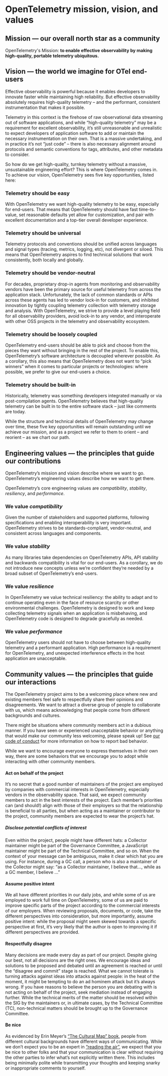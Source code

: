 <!--- Hugo front matter used to generate the website version of this page:
linkTitle: Mission, vision, and values
aliases: [/mission]
github_repo: &repo https://github.com/open-telemetry/community
github_subdir: ''
path_base_for_github_subdir:
  from: content/en/community/mission\.md
  to: mission-vision-values.md
github_project_repo: *repo
weight: -10
--->

# OpenTelemetry mission, vision, and values

## Mission &mdash; our overall north star as a community

OpenTelemetry's Mission: **to enable effective observability by making
high-quality, portable telemetry ubiquitous.**

## Vision &mdash; the world we imagine for OTel end-users

Effective observability is powerful because it enables developers to innovate
faster while maintaining high reliability. But effective observability
absolutely requires high-quality telemetry – and the performant, consistent
instrumentation that makes it possible.

Telemetry in this context is the firehose of raw observational data streaming
out of software applications, and while “high-quality telemetry” may be a
requirement for excellent observability, it’s still unreasonable and unrealistic
to expect developers of application software to add or maintain the necessary
instrumentation on their own. That is a massive undertaking, and in practice
it’s not “just code” – there is also necessary alignment around protocols and
semantic conventions for tags, attributes, and other metadata to consider.

So how do we get high-quality, turnkey telemetry without a massive,
unsustainable engineering effort? This is where OpenTelemetry comes in. To
achieve our vision, OpenTelemetry sees five key opportunities, listed here:

### Telemetry should be easy

With OpenTelemetry we want high-quality telemetry to be easy, especially for
end-users. That means that OpenTelemetry should have fast time-to-value, set
reasonable defaults yet allow for customization, and pair with excellent
documentation and a top-tier overall developer experience.

### Telemetry should be universal

Telemetry protocols and conventions should be unified across languages and
signal types (tracing, metrics, logging, etc), not divergent or siloed. This
means that OpenTelemetry aspires to find technical solutions that work
consistently, both locally and globally.

### Telemetry should be vendor-neutral

For decades, proprietary drop-in agents from monitoring and observability
vendors have been the primary source for useful telemetry from across the
application stack. Unfortunately, the lack of common standards or APIs across
these agents has led to vendor lock-in for customers, and inhibited innovation
by tightly coupling telemetry collection with telemetry storage and analysis.
With OpenTelemetry, we strive to provide a level playing field for all
observability providers, avoid lock-in to any vendor, and interoperate with
other OSS projects in the telemetry and observability ecosystem.

### Telemetry should be loosely coupled

OpenTelemetry end-users should be able to pick and choose from the pieces they
want without bringing in the rest of the project. To enable this,
OpenTelemetry’s software architecture is decoupled wherever possible. As a
corollary, this also means that OpenTelemetry does not want to “pick winners”
when it comes to particular projects or technologies: where possible, we prefer
to give our end-users a choice.

### Telemetry should be built-in

Historically, telemetry was something developers integrated manually or via
post-compilation agents. OpenTelemetry believes that high-quality telemetry can
be built in to the entire software stack – just like comments are today.

While the structure and technical details of OpenTelemetry may change over time,
these five key opportunities will remain outstanding until we achieve our
mission, and as a project we refer to them to orient – and reorient – as we
chart our path.

## Engineering values &mdash; the principles that guide our contributions

OpenTelemetry’s mission and vision describe where we want to go. OpenTelemetry’s
engineering values describe how we want to get there.

OpenTelemetry’s core engineering values are _compatibility_, _stability_,
_resiliency_, and _performance_.

### We value _compatibility_

Given the number of stakeholders and supported platforms, following
specifications and enabling interoperability is very important. OpenTelemetry
strives to be standards-compliant, vendor-neutral, and consistent across
languages and components.

### We value _stability_

As many libraries take dependencies on OpenTelemetry APIs, API stability and
backwards compatibility is vital for our end-users. As a corollary, we do not
introduce new concepts unless we’re confident they’re needed by a broad subset
of OpenTelemetry’s end-users.

### We value _resilience_

In OpenTelemetry we value technical resiliency: the ability to adapt and to
continue operating even in the face of resource scarcity or other environmental
challenges. OpenTelemetry is designed to work and keep collecting telemetry
signals when an application is misbehaving, and OpenTelemetry code is designed
to degrade gracefully as needed.

### We value _performance_

OpenTelemetry users should not have to choose between high-quality telemetry and
a performant application. High performance is a requirement for OpenTelemetry,
and unexpected interference effects in the host application are unacceptable.

## Community values &mdash; the principles that guide our interactions

The OpenTelemetry project aims to be a welcoming place where new and existing
members feel safe to respectfully share their opinions and disagreements. We
want to attract a diverse group of people to collaborate with us, which means
acknowledging that people come from different backgrounds and cultures. 

There might be situations where community members act in a dubious manner. If
you have seen or experienced unacceptable behavior or anything that would make
our community less welcoming, please speak up! See [our code of
conduct](./code-of-conduct.md) for more information on how to report bad behavior.

While we want to encourage everyone to express themselves in their own way,
there are some behaviors that we encourage you to adopt while interacting with
other community members.

#### Act on behalf of the project

It’s no secret that a good number of maintainers of the project are employed by
companies with commercial interests in OpenTelemetry, especially vendors in the
observability space. That said, we expect community members to act in the best
interests of the project. Each member’s priorities can (and should!) align with
those of their employers so that the relationship is beneficial to all parties,
but when acting as a maintainer or contributor to the project, community members
are expected to wear the project’s hat. 

##### Disclose potential conflicts of interest

Even within the project, people might have different hats: a Collector
maintainer might be part of the Governance Committee, a JavaScript maintainer
might be part of the Technical Committee, and so on. When the context of your
message can be ambiguous, make it clear which hat you are using. For instance,
during a GC call, a person who is also a maintainer of the Collector might say:
“as a Collector maintainer, I believe that…, while as a GC member, I believe …”

#### Assume positive intent

We all have different priorities in our daily jobs, and while some of us are
employed to work full time on OpenTelemetry, some of us are paid to improve
specific parts of the project according to the commercial interests of our
employers. When reviewing proposals, documents, or code, take the different
perspectives into consideration, but more importantly, assume positive intent:
while the proposal might seem skewed towards a specific perspective at first,
it’s very likely that the author is open to improving it if different
perspectives are provided.

#### Respectfully disagree

Many decisions are made every day as part of our project. Despite giving our
best, not all decisions are the right ones. We encourage ideas and solutions to
be proposed and debated until an agreement is reached or until the “disagree and
commit” stage is reached. What we cannot tolerate is turning attacks against
ideas into attacks against people: in the heat of the moment, it might be
tempting to do an ad hominem attack but it’s always wrong. If you have reasons
to believe the person you are debating with is not acting on behalf of the
project, seek mediation instead of engaging further. While the technical merits
of the matter should be resolved within the SIG by the maintainers or, in
ultimate cases, by the Technical Committee (TC), non-technical matters should be
brought up to the Governance Committee.

#### Be nice

As evidenced by Erin Meyer’s [“The Cultural Map”
book](https://erinmeyer.com/books/the-culture-map/), people from different
cultural backgrounds have different ways of communicating. While we don’t expect
you to be an expert in [“reading the
air”](https://www.bbc.com/worklife/article/20200129-what-is-reading-the-air-in-japan),
we expect that you be nice to other folks and that your communication is clear
without requiring the other parties to infer what’s not explicitly written
there. This includes being minimally polite while transmitting your thoughts and
keeping snarky or inappropriate comments to yourself.
